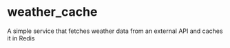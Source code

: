 # weather_cache
A simple service that fetches weather data from an external API and caches it in Redis
